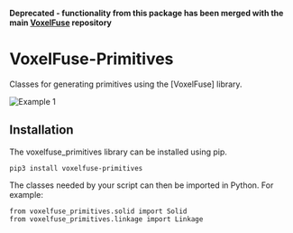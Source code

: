 **Deprecated - functionality from this package has been merged with the main [VoxelFuse](https://github.com/cdbrauer/VoxelFuse) repository**

# VoxelFuse-Primitives
Classes for generating primitives using the [VoxelFuse] library.

![Example 1](../master/images/main.png?raw=true)

## Installation

The voxelfuse_primitives library can be installed using pip.

    pip3 install voxelfuse-primitives
    
The classes needed by your script can then be imported in Python.  For example:

    from voxelfuse_primitives.solid import Solid
    from voxelfuse_primitives.linkage import Linkage
